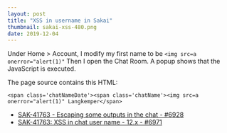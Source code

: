 ```yaml
---
layout: post
title: "XSS in username in Sakai"
thumbnail: sakai-xss-480.png
date: 2019-12-04
---
```


Under Home > Account, I modify my first name to be `<img src=a onerror="alert(1)"`
Then I open the Chat Room. A popup shows that the JavaScript is executed.

The page source contains this HTML:

    <span class='chatNameDate'><span class='chatName'><img src=a onerror="alert(1)" Langkemper</span>

* [SAK-41763 - Escaping some outputs in the chat - #6928](https://github.com/sakaiproject/sakai/pull/6928)
* [SAK-41763: XSS in chat user name - 12.x - #6971](https://github.com/sakaiproject/sakai/pull/6971)
